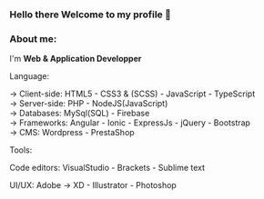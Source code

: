 ### Hello there Welcome to my profile 👋

<h3> About me:</h3>
I'm <b> Web & Application Developper </b><br>

Language:<br>

-> Client-side:  HTML5 - CSS3 & (SCSS) - JavaScript - TypeScript <br>
-> Server-side: PHP - NodeJS(JavaScript) <br>
-> Databases: MySql(SQL) - Firebase <br>
-> Frameworks: Angular - Ionic - ExpressJs - jQuery - Bootstrap <br>
-> CMS: Wordpress - PrestaShop <br>

Tools:<br>

Code editors: VisualStudio - Brackets - Sublime text <br>

UI/UX: Adobe -> XD - Illustrator - Photoshop
<!--
**otmanebaraka/otmanebaraka** is a ✨ _special_ ✨ repository because its `README.md` (this file) appears on your GitHub profile.

Hello there Welcome to my profile


Here are some ideas to get you started:

- 🔭 I’m currently working on ...
- 🌱 I’m currently learning ...
- 👯 I’m looking to collaborate on ...
- 🤔 I’m looking for help with ...
- 💬 Ask me about ...
- 📫 How to reach me: ...
- 😄 Pronouns: ...
- ⚡ Fun fact: ...
-->
